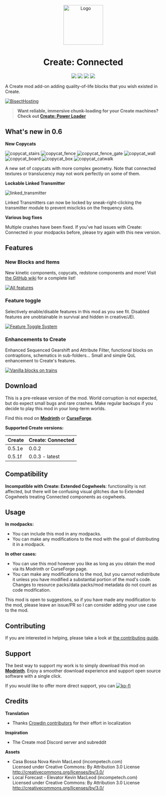 <p align="center"><img src="https://raw.githubusercontent.com/hlysine/create_connected/main/src/main/resources/create_connected_icon.png" alt="Logo" width="128"></p>

<h1 align="center">Create: Connected</h1>

<p align="center">
<a title="Supported versions" target="_blank" href="https://modrinth.com/mod/create-connected/"><img src="https://cf.way2muchnoise.eu/versions/947914_all.svg"></a>
<a title="Modrinth" target="_blank" href="https://modrinth.com/mod/create-connected/"><img src="https://img.shields.io/modrinth/dt/Vg5TIO6d?style=flat&label=Modrinth"></a>
<a title="CurseForge" target="_blank" href="https://www.curseforge.com/minecraft/mc-mods/create-connected"><img src="https://img.shields.io/curseforge/dt/947914?style=flat&label=CurseForge"></a>
<a title="Crowdin" target="_blank" href="https://crowdin.com/project/create-connected-mod"><img src="https://badges.crowdin.net/create-connected-mod/localized.svg"></a>
</p>

A Create mod add-on adding quality-of-life blocks that you wish existed in Create.

[![BisectHosting](https://www.bisecthosting.com/partners/custom-banners/cd02548b-be01-4a01-b707-ffcb913f5299.webp)](https://bisecthosting.com/lysine)

> **Want reliable, immersive chunk-loading for your Create machines? Check
out [Create: Power Loader](https://modrinth.com/mod/create-power-loader)**

## What's new in 0.6

**New Copycats**

![copycat_stairs](https://github.com/hlysine/create_connected/assets/25472513/3cbe9205-8c8d-4785-b82c-c6abcc965989) ![copycat_fence](https://github.com/hlysine/create_connected/assets/25472513/1c1647e4-1e2d-444c-b258-ade19517a7dd) ![copycat_fence_gate](https://github.com/hlysine/create_connected/assets/25472513/4d091424-2bac-4d12-9c3f-3dbc6860e6c5) ![copycat_wall](https://github.com/hlysine/create_connected/assets/25472513/1df1d22d-fd33-43db-a4a6-90112268d212) ![copycat_board](https://github.com/hlysine/create_connected/assets/25472513/ebc89786-459e-447d-a4f0-61403ae426fc) ![copycat_box](https://github.com/hlysine/create_connected/assets/25472513/31729e1d-c0a6-4951-b0c1-dc013cb59ab1) ![copycat_catwalk](https://github.com/hlysine/create_connected/assets/25472513/1cab88d4-a4fc-450d-90a7-e0104e863a88)

A new set of copycats with more complex geometry. Note that connected textures or translucency may not work perfectly on
some of them.

**Lockable Linked Transmitter**

![linked_transmitter](https://github.com/hlysine/create_connected/assets/25472513/edb1593f-e815-4a36-b0bb-91ae0eb318bf)

Linked Transmitters can now be locked by sneak-right-clicking the transmitter module to prevent misclicks on the
frequency slots.

**Various bug fixes**

Multiple crashes have been fixed. If you've had issues with Create: Connected in your modpacks before, please try again
with this new version.

## Features

### New Blocks and Items

New kinetic components, copycats, redstone components and more!
Visit [the GitHub wiki](https://github.com/hlysine/create_connected/wiki/New-Features) for a complete list!

[![All features](https://cdn.modrinth.com/data/Vg5TIO6d/images/897c4d67eae94a366c49782ddb1654c5a6e383c5.png)](https://github.com/hlysine/create_connected/wiki/New-Features)

### Feature toggle

Selectively enable/disable features in this mod as you see fit. Disabled features are unobtainable in survival and
hidden in creative/JEI.

[![Feature Toggle System](https://cdn.modrinth.com/data/Vg5TIO6d/images/d74a9a1a353caee83b0d5dc69c60305a14699d3a.png)](https://github.com/hlysine/create_connected/wiki/Configs)

### Enhancements to Create

Enhanced Sequenced Gearshift and Attribute Filter, functional blocks on contraptions, schematics in sub-folders...
Small and simple QoL enhancement to Create's features.

[![Vanilla blocks on trains](https://github.com/hlysine/create_connected/assets/25472513/31d7c32e-0cc1-4238-a220-315d8269810f)](https://github.com/hlysine/create_connected/wiki/Create-Enhancements)

## Download

This is a pre-release version of the mod. World corruption is not expected, but do expect small bugs and rare crashes.
Make regular backups if you decide to play this mod in your long-term worlds.

Find this mod on [**Modrinth**](https://modrinth.com/mod/create-connected) or
[**CurseForge**](https://legacy.curseforge.com/minecraft/mc-mods/create-connected).

**Supported Create versions:**

| Create | Create: Connected |
|--------|-------------------|
| 0.5.1e | 0.0.2             |
| 0.5.1f | 0.0.3 - latest    |

## Compatibility

**Incompatible with Create: Extended Cogwheels**: functionality is not affected, but there will be confusing visual
glitches due to Extended Cogwheels treating Connected components as cogwheels.

## Usage

**In modpacks:**

- You can include this mod in any modpacks.
- You can make any modifications to the mod with the goal of distributing it in a modpack.

**In other cases:**

- You can use this mod however you like as long as you obtain the mod via its Modrinth or CurseForge page.
- You can make any modifications to the mod, but you cannot redistribute it unless you have modified a substantial
  portion of the mod's code. Changes to resource packs/data packs/mod metadata do not count as code modification.

This mod is open to suggestions, so if you have made any modification to the mod, please leave an issue/PR so I can
consider adding your use case to the mod.

## Contributing

If you are interested in helping, please take a look
at [the contributing guide](https://github.com/hlysine/create_connected/blob/main/CONTRIBUTING.md).

## Support

The best way to support my work is to simply download this mod on [**Modrinth**](https://modrinth.com/mod/create-connected).
Enjoy a smoother download experience and support open source software with a single click.

If you would like to offer more direct support, you
can [![ko-fi](https://ko-fi.com/img/githubbutton_sm.svg)](https://ko-fi.com/O4O2TL8YV)

## Credits

**Translation**

- Thanks [Crowdin contributors](https://crowdin.com/project/create-connected-mod/members) for their effort in
  localization

**Inspiration**

- The Create mod Discord server and subreddit

**Assets**

- Casa Bossa Nova Kevin MacLeod (incompetech.com)<br>
  Licensed under Creative Commons: By Attribution 3.0 License<br>
  http://creativecommons.org/licenses/by/3.0/
- Local Forecast - Elevator Kevin MacLeod (incompetech.com)<br>
  Licensed under Creative Commons: By Attribution 3.0 License<br>
  http://creativecommons.org/licenses/by/3.0/